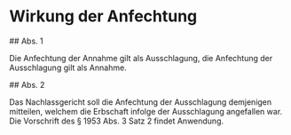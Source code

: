 # Wirkung der Anfechtung



\#\# Abs. 1

 Die Anfechtung der Annahme gilt als Ausschlagung, die Anfechtung der Ausschlagung gilt als Annahme.

\#\# Abs. 2

 Das Nachlassgericht soll die Anfechtung der Ausschlagung demjenigen mitteilen, welchem die Erbschaft infolge der Ausschlagung angefallen war. Die Vorschrift des § 1953 Abs. 3 Satz 2 findet Anwendung. 

